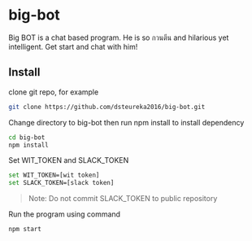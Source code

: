 # big-bot
Big BOT is a chat based program. He is so กวนตีน and hilarious yet intelligent. Get start and chat with him!

## Install
clone git repo, for example
```bash
git clone https://github.com/dsteureka2016/big-bot.git
```
Change directory to big-bot
then run npm install to install dependency
```bash
cd big-bot
npm install
```

Set WIT_TOKEN and SLACK_TOKEN
```bash
set WIT_TOKEN=[wit token]
set SLACK_TOKEN=[slack token]
```
> Note: Do not commit SLACK_TOKEN to public repository

Run the program using command
```bash
npm start
```